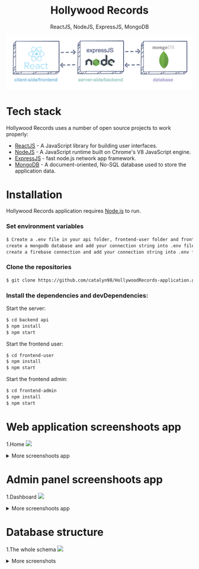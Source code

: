 <h1 align="center">
Hollywood Records
</h1>
<p align="center">
ReactJS, NodeJS, ExpressJS, MongoDB 
</p>

<img src="https://github.com/georgesimos/readme-assets/blob/master/cinema-plus/mern.png" />

# Tech stack
Hollywood Records uses a number of open source projects to work properly:
* [ReactJS](https://reactjs.org/) - A JavaScript library for building user interfaces.
* [NodeJS](https://nodejs.org/) - A JavaScript runtime built on Chrome's V8 JavaScript engine.
* [ExpressJS](https://expressjs.com/) - fast node.js network app framework.
* [MongoDB](https://www.mongodb.com/) - A document-oriented, No-SQL database used to store the application data.

# Installation
Hollywood Records application requires [Node.js](https://nodejs.org/)  to run.

### Set environment variables 
```sh
$ Create a .env file in your api folder, frontend-user folder and frontend-admin folder
create a mongodb database and add your connection string into .env file
create a firebase connection and add your connection string into .env file
```

### Clone the repositories
```sh
$ git clone https://github.com/catalyn98/HollywoodRecords-application.git
```

### Install the dependencies and devDependencies:
Start the server:
```sh
$ cd backend api
$ npm install 
$ npm start 
```
Start the frontend user:
```sh
$ cd frontend-user
$ npm install 
$ npm start 
```
Start the frontend admin:
```sh
$ cd frontend-admin
$ npm install 
$ npm start 
```

# Web application screenshoots app 

1.Home
<img src="https://github.com/catalyn98/hollywood-records/blob/main/screenshoots%20app/User/1.Home.png" />

<details>
  <summary>More screenshoots app</summary>
  2.All products by category
  <img src="https://github.com/catalyn98/hollywood-records/blob/main/screenshoots%20app/User/2.All%20products%20by%20category.png" />

  3.All products
  <img src="https://github.com/catalyn98/hollywood-records/blob/main/screenshoots%20app/User/3.All%20products.png" />

  4.Product details
  <img src="https://github.com/catalyn98/hollywood-records/blob/main/screenshoots%20app/User/4.Product%20details.png" />

  5.Cart
  <img src="https://github.com/catalyn98/hollywood-records/blob/main/screenshoots%20app/User/5.Cart.png" />

  6.My orders
  <img src="https://github.com/catalyn98/hollywood-records/blob/main/screenshoots%20app/User/6.My%20orders.png" />

  7.Login
  <img src="https://github.com/catalyn98/hollywood-records/blob/main/screenshoots%20app/User/7.Login.png" />

  8.Register
  <img src="https://github.com/catalyn98/hollywood-records/blob/main/screenshoots%20app/User/8.Register.png" />

  9.Reset password
  <img src="https://github.com/catalyn98/hollywood-records/blob/main/screenshoots%20app/User/9.Reset%20password.png" />

  10.Email reset password
  <img src="https://github.com/catalyn98/hollywood-records/blob/main/screenshoots%20app/User/10.Email%20reset%20password.png" />
</details>

# Admin panel screenshoots app

1.Dashboard
<img src="https://github.com/catalyn98/hollywood-records/blob/main/screenshoots%20app/Admin/1.Dashboard.png" />

<details>
  <summary>More screenshoots app</summary>
  2.Users list
  <img src="https://github.com/catalyn98/hollywood-records/blob/main/screenshoots%20app/Admin/2.Users%20list.png" />

  3.Orders list
  <img src="https://github.com/catalyn98/hollywood-records/blob/main/screenshoots%20app/Admin/3.Orders%20list.png" />

  4.Categories movies
  <img src="https://github.com/catalyn98/hollywood-records/blob/main/screenshoots%20app/Admin/4.Products%20list.png" />

  5.Add product
  <img src="https://github.com/catalyn98/hollywood-records/blob/main/screenshoots%20app/Admin/5.Add%20product.png" />

  6.Update product
  <img src="https://github.com/catalyn98/hollywood-records/blob/main/screenshoots%20app/Admin/6.Update%20product.png" />

  7.Categories products list 
  <img src="https://github.com/catalyn98/hollywood-records/blob/main/screenshoots%20app/Admin/7.Categories%20products list.png" />

  8.Add category product
  <img src="https://github.com/catalyn98/hollywood-records/blob/main/screenshoots%20app/Admin/8.Add%20category%20product.png" />
  
  9.Update category product
  <img src="https://github.com/catalyn98/hollywood-records/blob/main/screenshoots%20app/Admin/9.Update%20category%20product.png" />

  10.Login
  <img src="https://github.com/catalyn98/hollywood-records/blob/main/screenshoots%20app/Admin/10.Login.png" />
</details>

# Database structure

1.The whole schema
<img src="https://github.com/catalyn98/hollywood-records/blob/main/screenshoots%20app/Database/1.Structure%20of%20database.png" />

<details>
  <summary>More screenshots</summary>
  ![2.User schema](<img src="https://github.com/catalyn98/hollywood-records/blob/main/screenshoots%20app/Database/2.User%20collection.png" />)

  3.Product schema
  <img src="https://github.com/catalyn98/hollywood-records/blob/main/screenshoots%20app/Database/3.Product%20collection.png" />

  4.Category product schema
  <img src="https://github.com/catalyn98/hollywood-records/blob/main/screenshoots%20app/Database/4.Category%20product%20collection.png" />

  5.Cart schema
  <img src="https://github.com/catalyn98/hollywood-records/blob/main/screenshoots%20app/Database/5.Cart%20collection.png" />

  5.Order schema
  <img src="https://github.com/catalyn98/hollywood-records/blob/main/screenshoots%20app/Database/6.Order%20collection.png" />
</details>
